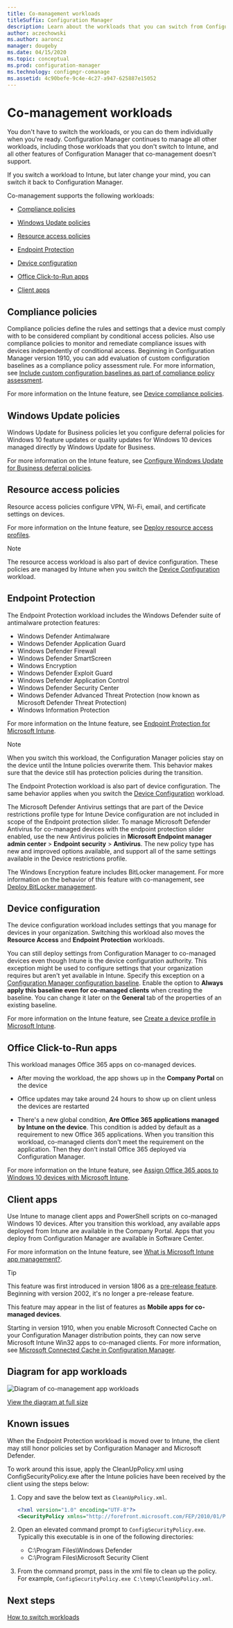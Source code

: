 ```yaml
---
title: Co-management workloads
titleSuffix: Configuration Manager
description: Learn about the workloads that you can switch from Configuration Manager to Microsoft Intune. 
author: aczechowski
ms.author: aaroncz
manager: dougeby
ms.date: 04/15/2020
ms.topic: conceptual
ms.prod: configuration-manager
ms.technology: configmgr-comanage
ms.assetid: 4c90befe-9c4e-4c27-a947-625887e15052
---
```


# Co-management workloads

You don't have to switch the workloads, or you can do them individually when you're ready. Configuration Manager continues to manage all other workloads, including those workloads that you don't switch to Intune, and all other features of Configuration Manager that co-management doesn't support.

If you switch a workload to Intune, but later change your mind, you can switch it back to Configuration Manager.

Co-management supports the following workloads:

- [Compliance policies](#compliance-policies)  

- [Windows Update policies](#windows-update-policies)  

- [Resource access policies](#resource-access-policies)  

- [Endpoint Protection](#endpoint-protection)  

- [Device configuration](#device-configuration)  

- [Office Click-to-Run apps](#office-click-to-run-apps)  

- [Client apps](#client-apps)  

## Compliance policies

Compliance policies define the rules and settings that a device must comply with to be considered compliant by conditional access policies. Also use compliance policies to monitor and remediate compliance issues with devices independently of conditional access. Beginning in Configuration Manager version 1910, you can add evaluation of custom configuration baselines as a compliance policy assessment rule. For more information, see [Include custom configuration baselines as part of compliance policy assessment](../compliance/deploy-use/create-configuration-baselines.md#bkmk_CAbaselines).

For more information on the Intune feature, see [Device compliance policies](https://docs.microsoft.com/intune/device-compliance-get-started).  

## Windows Update policies

Windows Update for Business policies let you configure deferral policies for Windows 10 feature updates or quality updates for Windows 10 devices managed directly by Windows Update for Business.

For more information on the Intune feature, see [Configure Windows Update for Business deferral policies](https://docs.microsoft.com/intune/windows-update-for-business-configure).  

## Resource access policies

Resource access policies configure VPN, Wi-Fi, email, and certificate settings on devices.

For more information on the Intune feature, see [Deploy resource access profiles](https://docs.microsoft.com/intune/device-profiles).

> [!Note]  
> The resource access workload is also part of device configuration. These policies are managed by Intune when you switch the [Device Configuration](#device-configuration) workload.

## Endpoint Protection

<!--1357365-->

The Endpoint Protection workload includes the Windows Defender suite of antimalware protection features:

- Windows Defender Antimalware
- Windows Defender Application Guard  
- Windows Defender Firewall  
- Windows Defender SmartScreen  
- Windows Encryption
- Windows Defender Exploit Guard  
- Windows Defender Application Control  
- Windows Defender Security Center  
- Windows Defender Advanced Threat Protection (now known as Microsoft Defender Threat Protection)
- Windows Information Protection  

For more information on the Intune feature, see [Endpoint Protection for Microsoft Intune](https://docs.microsoft.com/intune/endpoint-protection-windows-10).

> [!Note]  
> When you switch this workload, the Configuration Manager policies stay on the device until the Intune policies overwrite them. This behavior makes sure that the device still has protection policies during the transition.
>
> The Endpoint Protection workload is also part of device configuration. The same behavior applies when you switch the [Device Configuration](#device-configuration) workload.<!-- SCCMDocs.nl-nl issue #4 -->
>
> The Microsoft Defender Antivirus settings that are part of the Device restrictions profile type for Intune Device configuration are not included in scope of the Endpoint protection slider. To manage Microsoft Defender Antivirus for co-managed devices with the endpoint protection slider enabled, use the new Antivirus policies in **Microsoft Endpoint manager admin center** > **Endpoint security** > **Antivirus**. The new policy type has new and improved options available, and support all of the same settings available in the Device restrictions profile. <!--6609171-->
>
> The Windows Encryption feature includes BitLocker management. For more information on the behavior of this feature with co-management, see [Deploy BitLocker management](../protect/deploy-use/bitlocker/deploy-management-agent.md#co-management-and-intune).<!-- SCCMDocs#2321 -->

## Device configuration

<!--1357903-->

The device configuration workload includes settings that you manage for devices in your organization. Switching this workload also moves the **Resource Access** and **Endpoint Protection** workloads.

You can still deploy settings from Configuration Manager to co-managed devices even though Intune is the device configuration authority. This exception might be used to configure settings that your organization requires but aren't yet available in Intune. Specify this exception on a [Configuration Manager configuration baseline](../compliance/deploy-use/create-configuration-baselines.md). Enable the option to **Always apply this baseline even for co-managed clients** when creating the baseline. You can change it later on the **General** tab of the properties of an existing baseline.  

For more information on the Intune feature, see [Create a device profile in Microsoft Intune](https://docs.microsoft.com/intune/device-profile-create).  

## Office Click-to-Run apps

<!--1357841-->

This workload manages Office 365 apps on co-managed devices.

- After moving the workload, the app shows up in the **Company Portal** on the device  

- Office updates may take around 24 hours to show up on client unless the devices are restarted  

- There's a new global condition, **Are Office 365 applications managed by Intune on the device**. This condition is added by default as a requirement to new Office 365 applications. When you transition this workload, co-managed clients don't meet the requirement on the application. Then they don't install Office 365 deployed via Configuration Manager.  

For more information on the Intune feature, see [Assign Office 365 apps to Windows 10 devices with Microsoft Intune](https://docs.microsoft.com/intune/apps-add-office365).

## Client apps

<!--1357892-->

Use Intune to manage client apps and PowerShell scripts on co-managed Windows 10 devices. After you transition this workload, any available apps deployed from Intune are available in the Company Portal. Apps that you deploy from Configuration Manager are available in Software Center.

For more information on the Intune feature, see [What is Microsoft Intune app management?](https://docs.microsoft.com/intune/app-management).

> [!Tip]  
> This feature was first introduced in version 1806 as a [pre-release feature](../core/servers/manage/pre-release-features.md). Beginning with version 2002, it's no longer a pre-release feature.  
>
> This feature may appear in the list of features as **Mobile apps for co-managed devices**.<!-- 5849669 -->

Starting in version 1910, when you enable Microsoft Connected Cache on your Configuration Manager distribution points, they can now serve Microsoft Intune Win32 apps to co-managed clients. For more information, see [Microsoft Connected Cache in Configuration Manager](../core/plan-design/hierarchy/microsoft-connected-cache.md#bkmk_intune).

## Diagram for app workloads

![Diagram of co-management app workloads](media/co-management-apps.svg)

[View the diagram at full size](media/co-management-apps.svg)

## Known issues

When the Endpoint Protection workload is moved over to Intune, the client may still honor policies set by Configuration Manager and Microsoft Defender. <!--5024559-->

To work around this issue, apply the CleanUpPolicy.xml using ConfigSecurityPolicy.exe after the Intune policies have been received by the client using the steps below:

1. Copy and save the below text as `CleanUpPolicy.xml`.

   ```xml
   <?xml version="1.0" encoding="UTF-8"?>
   <SecurityPolicy xmlns="http://forefront.microsoft.com/FEP/2010/01/PolicyData" Name="FEP clean-up policy"><PolicySection Name="FEP.AmPolicy"><LocalGroupPolicySettings><IgnoreKey Name="SOFTWARE\Policies\Microsoft\Microsoft Antimalware"/><IgnoreKey Name="SOFTWARE\Policies\Microsoft\Windows Defender"/></LocalGroupPolicySettings></PolicySection></SecurityPolicy>
   ```
1. Open an elevated command prompt to `ConfigSecurityPolicy.exe`. Typically this executable is in one of the following directories:
   - C:\Program Files\Windows Defender
   - C:\Program Files\Microsoft Security Client
1. From the command prompt, pass in the xml file to clean up the policy. For example, `ConfigSecurityPolicy.exe C:\temp\CleanUpPolicy.xml`.  

## Next steps

[How to switch workloads](how-to-switch-workloads.md)  
